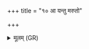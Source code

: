 +++
title = "१० आ यन्तु मरुतो"

+++
<details><summary>मूलम् (GR)</summary>

आ यन्तु मरुतो गणै  
स्तुता दधतु नो रयिम् (…) ॥
</details>